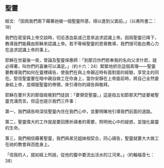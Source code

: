 ## 聖靈 ##

經文: 「因爲我們兩下藉著祂被一個聖靈所感，得以進到父面前。」（以弗所書二：18）



我們在密室與上帝交談時，切忌憑血氣或己意來追求認識上帝。因爲聖靈已降下，教導我們能藉由耶穌來認識上帝。若不等候聖靈的恩膏教導，我們很可能白費心力在追求認識上帝的事上。

耶穌在世最後一夜，曾論及聖靈保惠師：「到那日你們若奉我的名向父求什麽，就必得著，叫你們的喜樂可以滿足。」（約十六：24）緊緊地抓住這個真理——聖靈要教導我們如何在靈裡禱告，使我們在與上帝親近時有面對面的經驗，享受主的同在。堅信聖靈要在暗中親自做工在你身上，當你安靜在上帝面前時，將自己全然委身給上帝，並順服聖靈的帶領，來引導你的禱告與敬拜。

耶穌在要升天的那個夜晚對門徒說：「要領受聖靈。」這是指五旬節那天門徒要被聖靈充滿而言。但這也提示我們三件事：

第一，我們禱告時深信聖靈內住在我們心中，並要明確地引導我們前面的道路。

第二，聖靈偉大的工作就是要回應祈禱者的需要，照明他心中的疑惑，並強化屬靈的生命。

第三，我們相信藉著聖靈，我們與弟兄姐妹相契合，同心禱告，聖靈就要大大做工在祂的教會與百姓身上。

「信我的人，就如經上所說，從他的腹中要流出活水的江河來。」（約翰福音七：38）